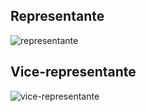 ## Representante
![representante](https://user-images.githubusercontent.com/87045182/180874614-8191bd44-3aa1-437a-ac75-7bc3c6a97dd7.jpeg)

## Vice-representante
![vice-representante](https://user-images.githubusercontent.com/87045182/180874685-7ae7ab72-698d-41fc-90d6-ffb6cd7a8780.jpeg)
